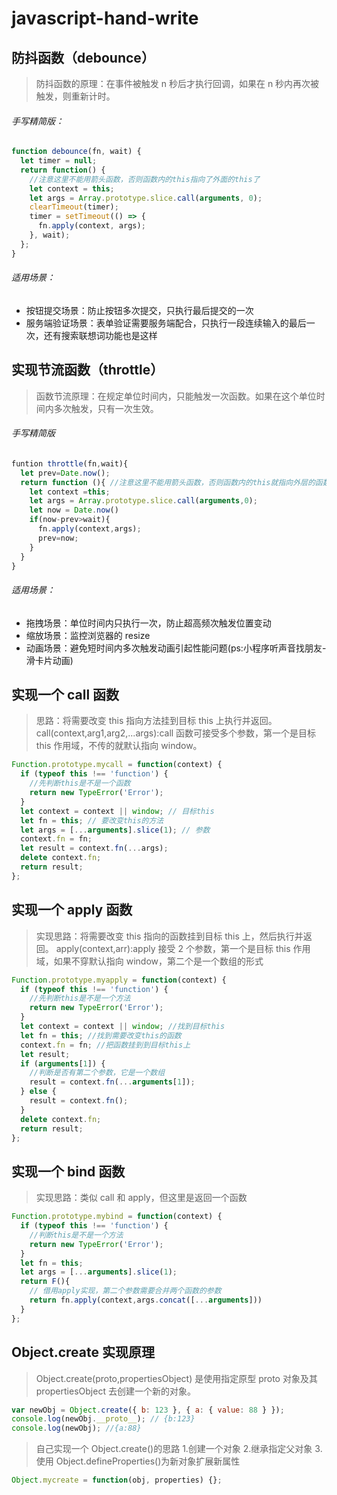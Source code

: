 # javascript-hand-write

## 防抖函数（debounce）

> 防抖函数的原理：在事件被触发 n 秒后才执行回调，如果在 n 秒内再次被触发，则重新计时。

###### 手写精简版：

```javascript
function debounce(fn, wait) {
  let timer = null;
  return function() {
    //注意这里不能用箭头函数，否则函数内的this指向了外面的this了
    let context = this;
    let args = Array.prototype.slice.call(arguments, 0);
    clearTimeout(timer);
    timer = setTimeout(() => {
      fn.apply(context, args);
    }, wait);
  };
}
```

###### 适用场景：

- 按钮提交场景：防止按钮多次提交，只执行最后提交的一次
- 服务端验证场景：表单验证需要服务端配合，只执行一段连续输入的最后一次，还有搜索联想词功能也是这样

## 实现节流函数（throttle）

> 函数节流原理：在规定单位时间内，只能触发一次函数。如果在这个单位时间内多次触发，只有一次生效。

###### 手写精简版

```javascript
funtion throttle(fn,wait){
  let prev=Date.now();
  return function (){ //注意这里不能用箭头函数，否则函数内的this就指向外层的函数了
    let context =this;
    let args = Array.prototype.slice.call(arguments,0);
    let now = Date.now()
    if(now-prev>wait){
      fn.apply(context,args);
      prev=now;
    }
  }
}
```

###### 适用场景：

- 拖拽场景：单位时间内只执行一次，防止超高频次触发位置变动
- 缩放场景：监控浏览器的 resize
- 动画场景：避免短时间内多次触发动画引起性能问题(ps:小程序听声音找朋友-滑卡片动画)

## 实现一个 call 函数

> 思路：将需要改变 this 指向方法挂到目标 this 上执行并返回。
> call(context,arg1,arg2,...args):call 函数可接受多个参数，第一个是目标 this 作用域，不传的就默认指向 window。

```javascript
Function.prototype.mycall = function(context) {
  if (typeof this !== 'function') {
    //先判断this是不是一个函数
    return new TypeError('Error');
  }
  let context = context || window; // 目标this
  let fn = this; // 要改变this的方法
  let args = [...arguments].slice(1); // 参数
  context.fn = fn;
  let result = context.fn(...args);
  delete context.fn;
  return result;
};
```

## 实现一个 apply 函数

> 实现思路：将需要改变 this 指向的函数挂到目标 this 上，然后执行并返回。
> apply(context,arr):apply 接受 2 个参数，第一个是目标 this 作用域，如果不穿默认指向 window，第二个是一个数组的形式

```javascript
Function.prototype.myapply = function(context) {
  if (typeof this !== 'function') {
    //先判断this是不是一个方法
    return new TypeError('Error');
  }
  let context = context || window; //找到目标this
  let fn = this; //找到需要改变this的函数
  context.fn = fn; //把函数挂到到目标this上
  let result;
  if (arguments[1]) {
    //判断是否有第二个参数，它是一个数组
    result = context.fn(...arguments[1]);
  } else {
    result = context.fn();
  }
  delete context.fn;
  return result;
};
```

## 实现一个 bind 函数

> 实现思路：类似 call 和 apply，但这里是返回一个函数

```javascript
Function.prototype.mybind = function(context) {
  if (typeof this !== 'function') {
    //判断this是不是一个方法
    return new TypeError('Error');
  }
  let fn = this;
  let args = [...arguments].slice(1);
  return F(){
    // 借用apply实现，第二个参数需要合并两个函数的参数
    return fn.apply(context,args.concat([...arguments]))
  }
};
```

## Object.create 实现原理

> Object.create(proto,propertiesObject) 是使用指定原型 proto 对象及其 propertiesObject 去创建一个新的对象。

```javascript
var newObj = Object.create({ b: 123 }, { a: { value: 88 } });
console.log(newObj.__proto__); // {b:123}
console.log(newObj); //{a:88}
```

> 自己实现一个 Object.create()的思路 1.创建一个对象 2.继承指定父对象 3.使用 Object.defineProperties()为新对象扩展新属性

```javascript
Object.mycreate = function(obj, properties) {};
```
